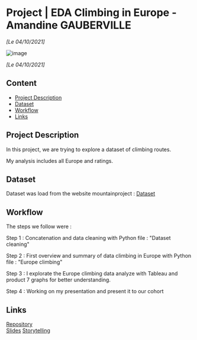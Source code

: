 
# Project | EDA Climbing in Europe - Amandine GAUBERVILLE
*[Le 04/10/2021]*

![image](https://user-images.githubusercontent.com/68965669/124923094-6a1c7500-dffa-11eb-8ba8-5af54259d32a.png)

*[Le 04/10/2021]*

## Content
- [Project Description](#project-description)
- [Dataset](#dataset)
- [Workflow](#workflow)
- [Links](#links)

<a name="project-description"></a>

## Project Description
In this project, we are trying to explore a dataset of climbing routes.

My analysis includes all Europe and ratings.

<a name="hypotheses-/-questions"></a>

## Dataset

Dataset was load from the website mountainproject :
[Dataset](https://www.mountainproject.com/) 

<a name="workflow"></a>

## Workflow
The steps we follow were :

Step 1 :
Concatenation and data cleaning with Python
file : "Dataset cleaning"

Step 2 :
First overview and summary of data climbing in Europe with Python
file : "Europe climbing"

Step 3 :
I explorate the Europe climbing data analyze with Tableau and product 7 graphs for better understanding.

Step 4 :
Working on my presentation and present it to our cohort

## Links

[Repository](https://github.com/AmandineGauberville/Module2-miniproject2)  
[Slides](https://drive.google.com/file/d/1SqOOsTpP1zY_IiP5JWxEDmXELACdugHG/view?usp=sharing)
[Storytelling](https://public.tableau.com/profile/gauberville.amandine#!/vizhome/AnalyseescaladeenEurope/Histoire1)

